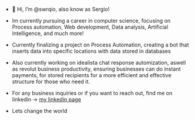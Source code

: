 - 👋 Hi, I’m @swrqio, also know as Sergio!
- Im currently pursuing a career in computer science, focusing on Process automation, Web development, Data analysis, Artificial Intelligence, and much more!
- Currently finalizing a project on Process Automation, creating a bot that inserts data into specific locations with data stored in databases
- Also currently working on idealista chat response automization, aswell as revolut business productivity, ensuring businesses can do instant payments, for stored recipients for a more efficient and effective structure for those who need it.

- For any business inquiries or if you want to reach out, find me on linkedin -> [my linkedin page](https://www.linkedin.com/in/sergio-ruano-gonzalez-818551325/)

- Lets change the world
  
